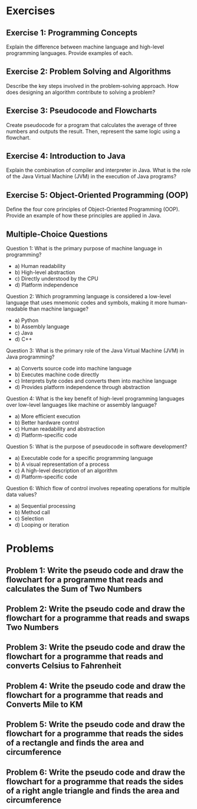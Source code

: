 # Exercises
## Exercise 1: Programming Concepts

Explain the difference between machine language and high-level programming languages. Provide examples of each.

## Exercise 2: Problem Solving and Algorithms

Describe the key steps involved in the problem-solving approach. How does designing an algorithm contribute to solving a problem?

## Exercise 3: Pseudocode and Flowcharts

Create pseudocode for a program that calculates the average of three numbers and outputs the result. Then, represent the same logic using a flowchart.

## Exercise 4: Introduction to Java

Explain the combination of compiler and interpreter in Java. What is the role of the Java Virtual Machine (JVM) in the execution of Java programs?

## Exercise 5: Object-Oriented Programming (OOP)

Define the four core principles of Object-Oriented Programming (OOP). Provide an example of how these principles are applied in Java.

## Multiple-Choice Questions
Question 1: What is the primary purpose of machine language in programming?
* a) Human readability 
* b) High-level abstraction
* c) Directly understood by the CPU
* d) Platform independence

Question 2: Which programming language is considered a low-level language that uses mnemonic codes and symbols, making it more human-readable than machine language?
* a) Python
* b) Assembly language
* c) Java
* d) C++

Question 3:
What is the primary role of the Java Virtual Machine (JVM) in Java programming?

* a) Converts source code into machine language
* b) Executes machine code directly
* c) Interprets byte codes and converts them into machine language
* d) Provides platform independence through abstraction

Question 4:
What is the key benefit of high-level programming languages over low-level languages like machine or assembly language?

* a) More efficient execution
* b) Better hardware control
* c) Human readability and abstraction
* d) Platform-specific code

Question 5:
What is the purpose of pseudocode in software development?

* a) Executable code for a specific programming language
* b) A visual representation of a process
* c) A high-level description of an algorithm
* d) Platform-specific code

Question 6:
Which flow of control involves repeating operations for multiple data values?

* a) Sequential processing
* b) Method call
* c) Selection
* d) Looping or iteration

# Problems
## Problem 1: Write the pseudo code and draw the flowchart for a programme that reads and calculates the Sum of Two Numbers
## Problem 2: Write the pseudo code and draw the flowchart for a programme that reads and swaps Two Numbers
## Problem 3: Write the pseudo code and draw the flowchart for a programme that reads and converts Celsius to Fahrenheit
## Problem 4: Write the pseudo code and draw the flowchart for a programme that reads and Converts Mile to KM
## Problem 5: Write the pseudo code and draw the flowchart for a programme that reads the sides of a rectangle and finds the area and circumference
## Problem 6: Write the pseudo code and draw the flowchart for a programme that reads the sides of a right angle triangle and finds the area and circumference

